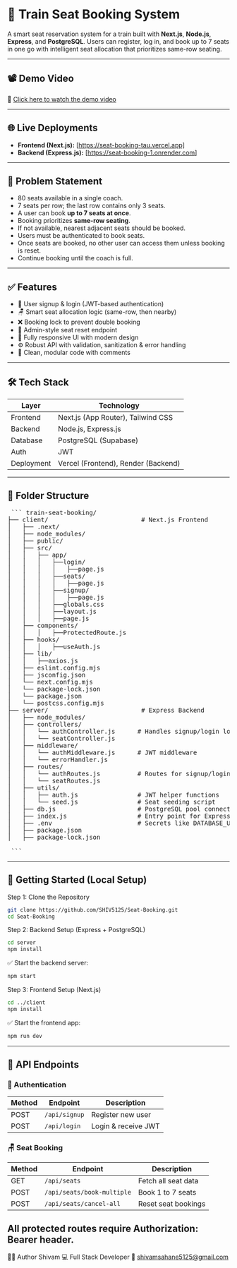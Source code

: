 # 🚆 Train Seat Booking System

A smart seat reservation system for a train built with **Next.js**, **Node.js**, **Express**, and **PostgreSQL**. Users can register, log in, and book up to 7 seats in one go with intelligent seat allocation that prioritizes same-row seating.

---

## 📽️ Demo Video

🎥 [Click here to watch the demo video](https://drive.google.com/file/d/1MxpnjXKcy4bGG0z-mrMZ-ZShyeCILW9t/view?usp=sharing)  


---

## 🌐 Live Deployments

- **Frontend (Next.js):** [https://seat-booking-tau.vercel.app]  
- **Backend (Express.js):** [https://seat-booking-1.onrender.com]

---

## 📝 Problem Statement

- 80 seats available in a single coach.
- 7 seats per row; the last row contains only 3 seats.
- A user can book **up to 7 seats at once**.
- Booking prioritizes **same-row seating**.
- If not available, nearest adjacent seats should be booked.
- Users must be authenticated to book seats.
- Once seats are booked, no other user can access them unless booking is reset.
- Continue booking until the coach is full.

---

## ✅ Features

- 🔐 User signup & login (JWT-based authentication)
- 🪑 Smart seat allocation logic (same-row, then nearby)
- ❌ Booking lock to prevent double booking
- 🔁 Admin-style seat reset endpoint
- 📱 Fully responsive UI with modern design
- ⚙️ Robust API with validation, sanitization & error handling
- 🧼 Clean, modular code with comments

---

## 🛠 Tech Stack

| Layer     | Technology                          |
|-----------|-------------------------------------|
| Frontend  | Next.js (App Router), Tailwind CSS  |
| Backend   | Node.js, Express.js                 |
| Database  | PostgreSQL (Supabase)               |
| Auth      | JWT                                 |
| Deployment| Vercel (Frontend), Render (Backend) |

---

## 📂 Folder Structure
<pre> ``` train-seat-booking/
├── client/                         # Next.js Frontend
│   ├── .next/
│   ├── node_modules/
│   ├── public/
│   ├── src/
│   │   ├── app/
│   │   │   ├──login/
│   │   │   │   ├──page.js
│   │   │   ├──seats/
│   │   │   │   ├──page.js
│   │   │   ├──signup/
│   │   │   │   ├──page.js
│   │   │   ├──globals.css
│   │   │   ├──layout.js
│   │   │   ├──page.js
│   ├── components/
│   │   │   ├──ProtectedRoute.js
│   ├── hooks/
│   │   │   ├──useAuth.js
│   ├── lib/
│   │   ├──axios.js
│   ├── eslint.config.mjs
│   ├── jsconfig.json
│   └── next.config.mjs
│   └── package-lock.json
│   └── package.json
│   └── postcss.config.mjs
├── server/                         # Express Backend
│   ├── node_modules/
│   ├── controllers/
│   │   └── authController.js      # Handles signup/login logic
│   │   └── seatController.js
│   ├── middleware/
│   │   └── authMiddleware.js      # JWT middleware
│   │   └── errorHandler.js
│   ├── routes/
│   │   └── authRoutes.js          # Routes for signup/login
│   │   └── seatRoutes.js
│   ├── utils/
│   │   ├── auth.js                # JWT helper functions
│   │   └── seed.js                # Seat seeding script
│   ├── db.js                      # PostgreSQL pool connection
│   ├── index.js                   # Entry point for Express app
│   ├── .env                       # Secrets like DATABASE_URL, JWT_SECRET
│   ├── package.json
│   ├── package-lock.json

 ``` </pre>

---
## 🚀 Getting Started (Local Setup)
Step 1: Clone the Repository
```bash
git clone https://github.com/SHIV5125/Seat-Booking.git
cd Seat-Booking
```

Step 2: Backend Setup (Express + PostgreSQL)
```bash
cd server
npm install
```

✅ Start the backend server:
```bash
npm start
```

Step 3: Frontend Setup (Next.js)
```bash
cd ../client
npm install
```

✅ Start the frontend app:
```bash
npm run dev
```


---
## 📡 API Endpoints

### 🔐 Authentication

| Method | Endpoint      | Description            |
|--------|---------------|------------------------|
| POST   | `/api/signup` | Register new user      |
| POST   | `/api/login`  | Login & receive JWT    |

### 🪑 Seat Booking

| Method | Endpoint                  | Description           |
|--------|---------------------------|-----------------------|
| GET    | `/api/seats`              | Fetch all seat data   |
| POST   | `/api/seats/book-multiple`| Book 1 to 7 seats     |
| POST   | `/api/seats/cancel-all`   | Reset seat bookings   |

All protected routes require Authorization: Bearer <JWT> header.
---
🙋‍♂️ Author
Shivam
💻 Full Stack Developer
📧 shivamsahane5125@gmail.com

